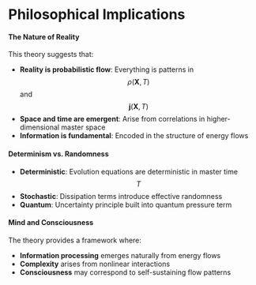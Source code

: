 # Philosophical Implications

#### The Nature of Reality

This theory suggests that:

* **Reality is probabilistic flow**: Everything is patterns in $$\rho(\mathbf{X}, T)$$ and $$\mathbf{j}(\mathbf{X}, T)$$
* **Space and time are emergent**: Arise from correlations in higher-dimensional master space
* **Information is fundamental**: Encoded in the structure of energy flows

#### Determinism vs. Randomness

* **Deterministic**: Evolution equations are deterministic in master time $$T$$
* **Stochastic**: Dissipation terms introduce effective randomness
* **Quantum**: Uncertainty principle built into quantum pressure term

#### Mind and Consciousness

The theory provides a framework where:

* **Information processing** emerges naturally from energy flows
* **Complexity** arises from nonlinear interactions
* **Consciousness** may correspond to self-sustaining flow patterns
